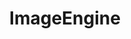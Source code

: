 ---
blog: https://imageengine.io/blog
facebook: https://facebook.com/ImageCDN
logohandle: imageengineio
sort: imageengine
title: ImageEngine
twitter: https://x.com/ImageCDN
website: https://imageengine.io/
---